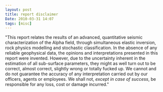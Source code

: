 ```yaml
---
layout: post
title: report disclaimer
Date: 2010-03-31 14:07
tags: [misc]
---
```

 

"This report relates the results of an advanced, quantitative seismic
characterization of the Alpha field, through simultaneous elastic inversion,
rock physics modelling and stochastic classification. In the absence of any
reliable geophysical data, the opinions and interpretations presented in this
report were invented. However, due to the uncertainty inherent in the
estimation of all sub-surface parameters, they might as well turn out to be
correct, almost correct, slightly wrong or totally fucked up. We cannot and do
not guarantee the accuracy of any interpretation carried out by our officers,
agents or employees. We shall not, _except in case of success_, be responsible
for any loss, cost or damage incurred."
